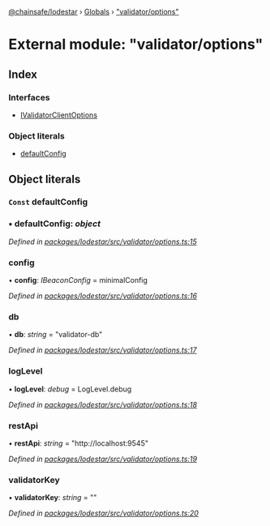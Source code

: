[@chainsafe/lodestar](../README.md) › [Globals](../globals.md) › ["validator/options"](_validator_options_.md)

# External module: "validator/options"

## Index

### Interfaces

* [IValidatorClientOptions](../interfaces/_validator_options_.ivalidatorclientoptions.md)

### Object literals

* [defaultConfig](_validator_options_.md#const-defaultconfig)

## Object literals

### `Const` defaultConfig

### ▪ **defaultConfig**: *object*

*Defined in [packages/lodestar/src/validator/options.ts:15](https://github.com/ChainSafe/lodestar/blob/40c050469/packages/lodestar/src/validator/options.ts#L15)*

###  config

• **config**: *IBeaconConfig* = minimalConfig

*Defined in [packages/lodestar/src/validator/options.ts:16](https://github.com/ChainSafe/lodestar/blob/40c050469/packages/lodestar/src/validator/options.ts#L16)*

###  db

• **db**: *string* = "validator-db"

*Defined in [packages/lodestar/src/validator/options.ts:17](https://github.com/ChainSafe/lodestar/blob/40c050469/packages/lodestar/src/validator/options.ts#L17)*

###  logLevel

• **logLevel**: *debug* = LogLevel.debug

*Defined in [packages/lodestar/src/validator/options.ts:18](https://github.com/ChainSafe/lodestar/blob/40c050469/packages/lodestar/src/validator/options.ts#L18)*

###  restApi

• **restApi**: *string* = "http://localhost:9545"

*Defined in [packages/lodestar/src/validator/options.ts:19](https://github.com/ChainSafe/lodestar/blob/40c050469/packages/lodestar/src/validator/options.ts#L19)*

###  validatorKey

• **validatorKey**: *string* = ""

*Defined in [packages/lodestar/src/validator/options.ts:20](https://github.com/ChainSafe/lodestar/blob/40c050469/packages/lodestar/src/validator/options.ts#L20)*
